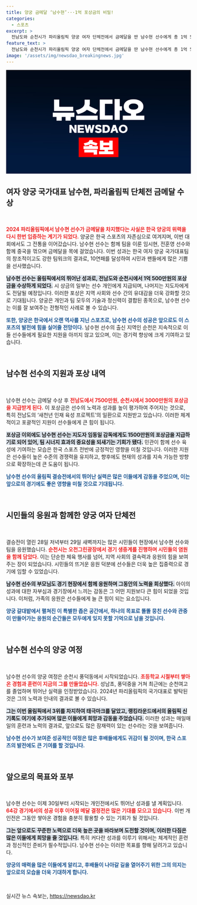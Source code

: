 ```yaml
---
title: 양궁 금메달 ‘남수현’···1억 포상금의 비밀!
categories:
  - 스포츠
excerpt: >
  전남도와 순천시가 파리올림픽 양궁 여자 단체전에서 금메달을 딴 남수현 선수에게 총 1억 500만원의 포상금을 수여합니다. 남수현 선수는 올림픽 10연패를 이끈 주역으로, 순천 시민과 함께한 응원전도 화제!
feature_text: >
  전남도와 순천시가 파리올림픽 양궁 여자 단체전에서 금메달을 딴 남수현 선수에게 총 1억 500만원의 포상금을 수여합니다. 남수현 선수는 올림픽 10연패를 이끈 주역으로, 순천 시민과 함께한 응원전도 화제!
image: '/assets/img/newsdao_breakingnews.jpg'
---
```


<p><img src="/assets/img/newsdao_breakingnews.jpg" alt="pcversion 속보" /></p>

<h2 data-ke-size="size26">여자 양궁 국가대표 남수현, 파리올림픽 단체전 금메달 수상</h2>

<p data-ke-size="size16">&nbsp;</p>

<p><b><span style="color: #ee2323;">2024 파리올림픽에서 남수현 선수가 금메달을 차지했다는 사실은 한국 양궁의 위력을 다시 한번 입증하는 계기가 되었다.</span></b> 양궁은 한국 스포츠의 자존심으로 여겨지며, 이번 대회에서도 그 전통을 이어갔습니다. 남수현 선수는 함께 팀을 이룬 임시현, 전훈영 선수와 함께 중국을 꺾으며 금메달을 목에 걸었습니다. 이번 성과는 한국 여자 양궁 국가대표팀의 창조적이고도 강한 팀워크의 결과로, 10연패를 달성하여 시민과 팬들에게 많은 기쁨을 선사했습니다.</p>

<p><b><span style="background-color: #21538527;">남수현 선수는 올림픽에서의 뛰어난 성과로, 전남도와 순천시에서 1억 500만원의 포상금을 수상하게 되었다.</span></b> 시 상금의 일부는 선수 개인에게 지급되며, 나머지는 지도자에게도 전달될 예정입니다. 이러한 포상은 지역 사회와 선수 간의 유대감을 더욱 강화할 것으로 기대됩니다. 양궁은 개인과 팀 모두의 기술과 정신력이 결합된 종목으로, 남수현 선수는 이를 잘 보여주는 전형적인 사례로 볼 수 있습니다.</p>

<p><b><span style="color: #1a5490;">또한, 양궁은 한국에서 오랜 역사를 지닌 스포츠로, 남수현 선수의 성공은 앞으로도 이 스포츠의 발전에 힘을 실어줄 전망이다.</span></b> 남수현 선수의 출신 지역인 순천은 지속적으로 이들 선수들에게 필요한 지원을 아끼지 않고 있으며, 이는 경기력 향상에 크게 기여하고 있습니다.</p>

<p data-ke-size="size16">&nbsp;</p>

<h2 data-ke-size="size26">남수현 선수의 지원과 포상 내역</h2>

<p data-ke-size="size16">&nbsp;</p>

<p>남수현 선수는 금메달 수상 후 <b><span style="color: #ee2323;">전남도에서 7500만원, 순천시에서 3000만원의 포상금을 지급받게 된다.</span></b> 이 포상금은 선수의 노력과 성과를 높이 평가하여 주어지는 것으로, 특히 전남도의 ‘새천년 인재 육성 프로젝트’의 일환으로 지원받고 있습니다. 이러한 체계적이고 포괄적인 지원이 선수들에게 큰 힘이 됩니다.</p>

<p><b><span style="background-color: #21538527;">포상금 이외에도 남수현 선수는 지도자 임동일 감독에게도 1500만원의 포상금을 지급하기로 되어 있어, 팀 시너지 효과의 중요성을 되새기는 기회가 됐다.</span></b> 민관이 함께 선수 육성에 기여하는 모습은 한국 스포츠 전반에 긍정적인 영향을 미칠 것입니다. 이러한 지원은 선수들이 높은 수준의 경쟁력을 유지하고, 향후에도 현재의 성과를 지속 가능한 방향으로 확장하는데 큰 도움이 됩니다.</p>

<p><b><span style="color: #1a5490;">남수현 선수의 올림픽 결승전에서의 뛰어난 실력은 많은 이들에게 감동을 주었으며, 이는 앞으로의 경기에도 좋은 영향을 미칠 것으로 기대됩니다.</span></b></p>

<p data-ke-size="size16">&nbsp;</p>

<h2 data-ke-size="size26">시민들의 응원과 함께한 양궁 여자 단체전</h2>

<p data-ke-size="size16">&nbsp;</p>

<p>결승전이 열린 28일 저녁부터 29일 새벽까지는 많은 시민들이 현장에서 남수현 선수와 팀을 응원했습니다. <b><span style="color: #ee2323;">순천시는 오천그린광장에서 경기 생중계를 진행하며 시민들의 염원을 함께 담았다.</span></b> 이는 단순한 체육 행사를 넘어, 지역 사회의 결속력과 응원의 힘을 보여주는 장이 되었습니다. 시민들의 뜨거운 응원 덕분에 선수들은 더욱 높은 집중력으로 경기에 임할 수 있었습니다.</p>

<p><b><span style="background-color: #21538527;">남수현 선수의 부모님도 경기 현장에서 함께 응원하며 그동안의 노력을 회상했다.</span></b> 아이의 성과에 대한 자부심과 경기장에서 느끼는 감동은 그 어떤 지원보다 큰 힘이 되었을 것입니다. 이처럼, 가족의 응원은 선수들에게 늘 큰 힘이 되는 요소입니다.</p>

<p><b><span style="color: #1a5490;">양궁 갈대밭에서 펼쳐진 이 특별한 좁은 공간에서, 하나의 목표로 똘똘 뭉친 선수와 관중이 만들어가는 응원의 순간들은 모두에게 잊지 못할 기억으로 남을 것입니다.</span></b></p>

<p data-ke-size="size16">&nbsp;</p>

<h2 data-ke-size="size26">남수현 선수의 양궁 여정</h2>

<p data-ke-size="size16">&nbsp;</p>

<p>남수현 선수의 양궁 여정은 순천시 풍덕동에서 시작되었습니다. <b><span style="color: #ee2323;">초등학교 시절부터 쌓아온 경험과 훈련이 지금의 그를 만들었습니다.</span></b> 성남초, 풍덕중을 거쳐 최근에는 순천여고를 졸업하며 뛰어난 실력을 인정받았습니다. 2024년 파리올림픽의 국가대표로 발탁된 것은 그의 노력과 인내의 결과로 볼 수 있습니다.</p>

<p><b><span style="background-color: #21538527;">그는 이번 올림픽에서 3위를 차지하여 태극마크를 달았고, 랭킹라운드에서의 올림픽 신기록도 여기에 추가되며 많은 이들에게 희망과 감동을 주었습니다.</span></b> 이러한 성과는 매일매일의 훈련과 노력의 결과로, 앞으로도 많은 잠재력이 있는 선수라는 것을 보여줍니다.</p>

<p><b><span style="color: #1a5490;">남수현 선수가 보여준 성공적인 여정은 많은 후배들에게도 귀감이 될 것이며, 한국 스포츠의 발전에도 큰 기여를 할 것입니다.</span></b></p>

<p data-ke-size="size16">&nbsp;</p>

<h2 data-ke-size="size26">앞으로의 목표와 포부</h2>

<p data-ke-size="size16">&nbsp;</p>

<p>남수현 선수는 이제 30일부터 시작되는 개인전에서도 뛰어난 성과를 낼 계획입니다. <b><span style="color: #ee2323;">64강 경기에서의 성공 이후 이어질 메달 결정전은 많은 기대를 모으고 있습니다.</span></b> 이번 개인전은 그동안 쌓아온 경험을 충분히 활용할 수 있는 기회가 될 것입니다.</p>

<p><b><span style="background-color: #21538527;">그는 앞으로도 꾸준한 노력으로 더욱 높은 곳을 바라보며 도전할 것이며, 이러한 다짐은 많은 이들에게 희망을 줄 것입니다.</span></b> 특히 커다란 성과를 이루기 위해서는 체계적인 훈련과 정신적인 준비가 필수적입니다. 남수현 선수는 이러한 목표를 향해 달려가고 있습니다.</p>

<p><b><span style="color: #1a5490;">양궁의 매력을 많은 이들에게 알리고, 후배들이 나아갈 길을 열어주기 위한 그의 의지는 앞으로의 모습을 더욱 기대하게 합니다.</span></b></p>

<p data-ke-size="size16">&nbsp;</p>
실시간 뉴스 속보는, <a href="https://newsdao.kr" rel="dofollow">https://newsdao.kr</a>


